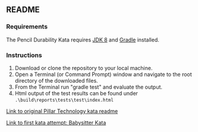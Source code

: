 ## README

### Requirements
The Pencil Durability Kata requires [JDK 8](https://www.oracle.com/technetwork/java/javase/downloads/jdk8-downloads-2133151.html) and [Gradle](https://gradle.org/releases/) installed.

### Instructions
1. Download or clone the repository to your local machine.
2. Open a Terminal (or Command Prompt) window and navigate to the root directory of the downloaded files.
3. From the Terminal run "gradle test" and evaluate the output.
4. Html output of the test results can be found under `.\build\reports\tests\test\index.html`

[Link to original Pillar Technology kata readme](https://github.com/PillarTechnology/kata-pencil-durability)

[Link to first kata attempt: Babysitter Kata](https://github.com/wujo635/kata-babysitter)